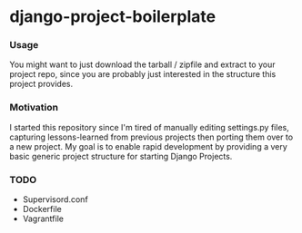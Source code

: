 # django-project-boilerplate

### Usage

You might want to just download the tarball / zipfile and extract to your project repo, since you are probably just interested in the 
structure this project provides.

### Motivation

I started this repository since I'm tired of manually editing settings.py files, capturing lessons-learned 
from previous projects then porting them over to a new project. My goal is to enable rapid development by providing
a very basic generic project structure for starting Django Projects.

### TODO

- Supervisord.conf
- Dockerfile
- Vagrantfile

